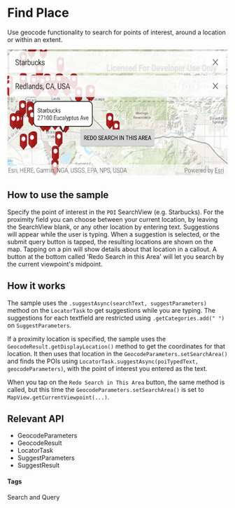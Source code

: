 # Find Place
Use geocode functionality to search for points of interest, around a location or within an extent.

![Find Place App](find-place.png)

## How to use the sample
Specify the point of interest in the `POI` SearchView (e.g. Starbucks). For the proximity field you can choose between your current location, by leaving the SearchView blank, or any other location by entering text. Suggestions will appear while the user is typing. When a suggestion is selected, or the submit query button is tapped, the resulting locations are shown on the map. Tapping on a pin will show details about that location in a callout. A button at the bottom called 'Redo Search in this Area' will let you search by the current viewpoint's midpoint.

## How it works
The sample uses the `.suggestAsync(searchText, suggestParameters)` method on the `LocatorTask` to get suggestions while you are typing. The suggestions for each textfield are restricted using `.getCategories.add(" ")` on `SuggestParameters`.

If a proximity location is specified, the sample uses the `GeocodeResult.getDisplayLocation()` method to get the coordinates for that location. It then uses that location in the `GeocodeParameters.setSearchArea()` and finds the POIs using `LocatorTask.suggestAsync(poiTypedText, geocodeParameters)`, with the point of interest you entered as the text. 

When you tap on the `Redo Search in This Area` button, the same method is called, but this time the `GeocodeParameters.setSearchArea()` is set to `MapView.getCurrentViewpoint(...)`. 

## Relevant API
* GeocodeParameters
* GeocodeResult
* LocatorTask
* SuggestParameters
* SuggestResult

#### Tags
Search and Query